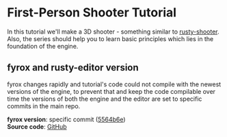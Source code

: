 # First-Person Shooter Tutorial

In this tutorial we'll make a 3D shooter - something similar to [rusty-shooter](https://github.com/mrDIMAS/rusty-shooter).
Also, the series should help you to learn basic principles which lies in the foundation of the engine.

## fyrox and rusty-editor version

fyrox changes rapidly and tutorial's code could not compile with the newest versions of the engine, to prevent that
and keep the code compilable over time the versions of both the engine and the editor are set to specific commits 
in the main repo.

**fyrox version**: specific commit ([5564b6e](https://github.com/FyroxEngine/Fyrox/commit/431c8dc16d75f7b8755a7ac6a7b43bd43fdcfca0))   
**Source code**: [GitHub](https://github.com/FyroxEngine/Fyrox-tutorials/)